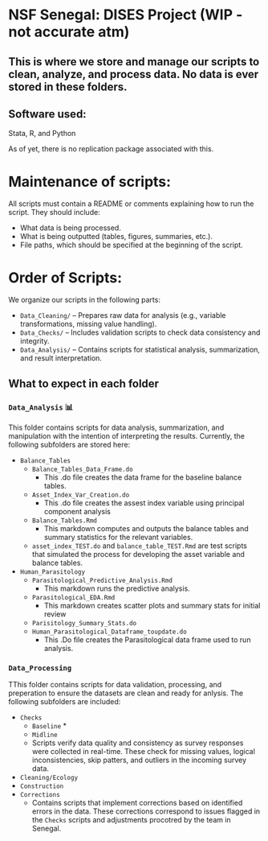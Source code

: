 # NSF Senegal: DISES Project  (WIP - not accurate atm)
## This is where we store and manage our scripts to clean, analyze, and process data. No data is **ever** stored in these folders.

## Software used:  
Stata, R, and Python  

As of yet, there is no replication package associated with this.  

# Maintenance of scripts:  
All scripts must contain a README or comments explaining how to run the script. They should include:  
- What data is being processed.  
- What is being outputted (tables, figures, summaries, etc.).  
- File paths, which should be specified at the beginning of the script.  

# Order of Scripts:  
We organize our scripts in the following parts:  
* `Data_Cleaning/` – Prepares raw data for analysis (e.g., variable transformations, missing value handling).  
* `Data_Checks/` – Includes validation scripts to check data consistency and integrity.  
* `Data_Analysis/` – Contains scripts for statistical analysis, summarization, and result interpretation.  

## What to expect in each folder  

### `Data_Analysis` 📊 
This folder contains scripts for data analysis, summarization, and manipulation with the intention of interpreting the results. Currently, the following subfolders are stored here:  
* `Balance_Tables`
  * `Balance_Tables_Data_Frame.do`
    *  This .do file creates the data frame for the baseline balance tables.
  *  `Asset_Index_Var_Creation.do`
     *  This .do file creates the assest index variable using principal component analysis
  *  `Balance_Tables.Rmd`
      *   This markdown computes and outputs the balance tables and summary statistics for the relevant variables. 
  *  `asset_index_TEST.do` and `balance_table_TEST.Rmd` are test scripts that simulated the process for developing the asset variable and balance tables.
* `Human_Parasitology`
  *  `Parasitological_Predictive_Analysis.Rmd`
     *  This markdown runs the predictive analysis. 
  *  `Parasitological_EDA.Rmd`
     *  This markdown creates scatter plots and summary stats for initial review 
  *  `Parisitology_Summary_Stats.do`
  *  `Human_Parasitological_Dataframe_toupdate.do`
      *  This .Do file creates the Parasitological data frame used to run analysis. 
### `Data_Processing`
TThis folder contains scripts for data validation, processing, and preperation to ensure the datasets are clean and ready for anlysis. The following subfolders are included:
* `Checks`
  * `Baseline`
    *
  * `Midline`
   * Scripts verify data quality and consistency as survey responses were collected in real-time. These check for missing values, logical inconsistencies, skip patters, and outliers in the incoming survey data.
* `Cleaning/Ecology`
* `Construction`
* `Corrections`
  * Contains scripts that implement corrections based on identified errors in the data. These corrections correspond to issues flagged in the `Checks` scripts and adjustments procotred by the team in Senegal.

